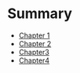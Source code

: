 # Summary

- [Chapter 1](./chapter_1.md)
- [Chapter 2](./chapter_2.md)
- [Chapter3](./chapter_3.md)
- [Chapter4](./chapter_4.md)


